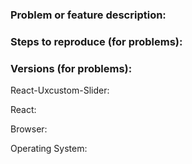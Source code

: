 ### Problem or feature description:

### Steps to reproduce (for problems):

### Versions (for problems):

React-Uxcustom-Slider:

React:

Browser:

Operating System:
